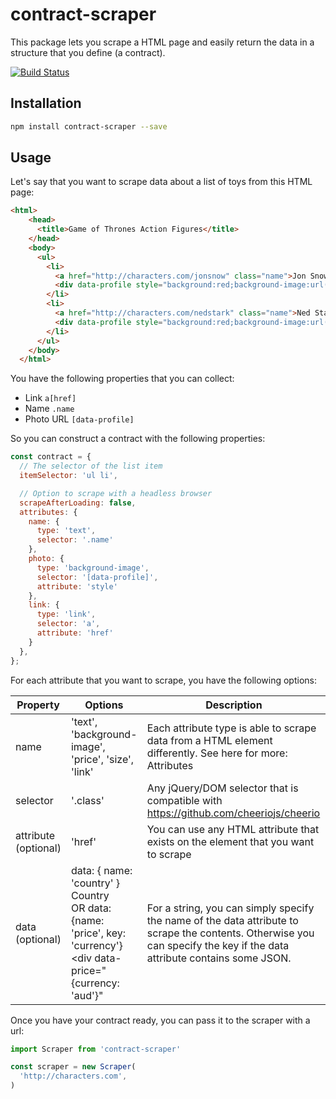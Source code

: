 # contract-scraper

This package lets you scrape a HTML page and easily return the data in a structure that you define (a contract).

[![Build Status](https://travis-ci.org/tamarasaurus/contract-scraper.svg?branch=master)](https://travis-ci.org/tamarasaurus/contract-scraper)


## Installation

```bash
npm install contract-scraper --save
```


## Usage

Let's say that you want to scrape data about a list of toys from this HTML page:

```html
<html>
    <head>
      <title>Game of Thrones Action Figures</title>
    </head>
    <body>
      <ul>
        <li>
          <a href="http://characters.com/jonsnow" class="name">Jon Snow</a>
          <div data-profile style="background:red;background-image:url('http://images.com/jonsnow')">
        </li>
        <li>
          <a href="http://characters.com/nedstark" class="name">Ned Stark</a>
          <div data-profile style="background:red;background-image:url('http://images.com/nedstark')">
        </li>
      </ul>
    </body>
  </html>
```

You have the following properties that you can collect:
- Link `a[href]`
- Name `.name`
- Photo URL `[data-profile]`

So you can construct a contract with the following properties:

```javascript
const contract = {
  // The selector of the list item
  itemSelector: 'ul li',

  // Option to scrape with a headless browser
  scrapeAfterLoading: false,
  attributes: {
    name: {
      type: 'text',
      selector: '.name'
    },
    photo: {
      type: 'background-image',
      selector: '[data-profile]',
      attribute: 'style'
    },
    link: {
      type: 'link',
      selector: 'a',
      attribute: 'href'
    }
  },
};
```

For each attribute that you want to scrape, you have the following options:

| Property             	| Options                                                                                                                                          	| Description                                                                                                                                                              	|
|----------------------	|--------------------------------------------------------------------------------------------------------------------------------------------------	|--------------------------------------------------------------------------------------------------------------------------------------------------------------------------	|
| name                 	| 'text',  'background-image', 'price', 'size', 'link'                                                                                          	| Each attribute type is able to scrape data from a HTML element differently. See here for more: Attributes                                                                                                                                                                        	|
| selector             	| '.class'                                                                                                                                         	| Any jQuery/DOM selector that is compatible with https://github.com/cheeriojs/cheerio                                                                                     	|
| attribute (optional) 	| 'href'                                                                                                                                           	| You can use any HTML attribute that exists on the element that you want to scrape                                                                                        	|
| data (optional)      	| data: { name: 'country' } <div data-name="country">Country</div>  OR  data: {name: 'price', key: 'currency'} <div data-price="{currency: 'aud'}" 	| For a string, you can simply specify the name of the data attribute to scrape the contents. Otherwise you can specify the key if the data attribute contains some JSON.  	|


Once you have your contract ready, you can pass it to the scraper with a url:

```typescript
import Scraper from 'contract-scraper'

const scraper = new Scraper(
  'http://characters.com',
)

```

